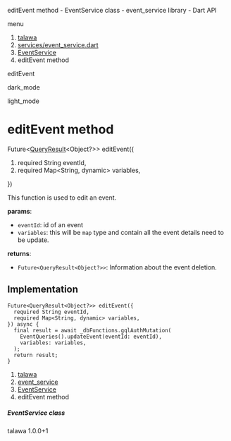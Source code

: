 




editEvent method - EventService class - event\_service library - Dart API







menu

1. [talawa](../../index.html)
2. [services/event\_service.dart](../../services_event_service/services_event_service-library.html)
3. [EventService](../../services_event_service/EventService-class.html)
4. editEvent method

editEvent


dark\_mode

light\_mode




# editEvent method


Future<[QueryResult](https://pub.dev/documentation/graphql/5.2.0-beta.9/graphql/QueryResult-class.html)<Object?>>
editEvent({

1. required String eventId,
2. required Map<String, dynamic> variables,

})

This function is used to edit an event.

**params**:

* `eventId`: id of an event
* `variables`: this will be `map` type and contain all the event details need to be update.

**returns**:

* `Future<QueryResult<Object?>>`: Information about the event deletion.

## Implementation

```
Future<QueryResult<Object?>> editEvent({
  required String eventId,
  required Map<String, dynamic> variables,
}) async {
  final result = await _dbFunctions.gqlAuthMutation(
    EventQueries().updateEvent(eventId: eventId),
    variables: variables,
  );
  return result;
}
```

 


1. [talawa](../../index.html)
2. [event\_service](../../services_event_service/services_event_service-library.html)
3. [EventService](../../services_event_service/EventService-class.html)
4. editEvent method

##### EventService class





talawa
1.0.0+1






